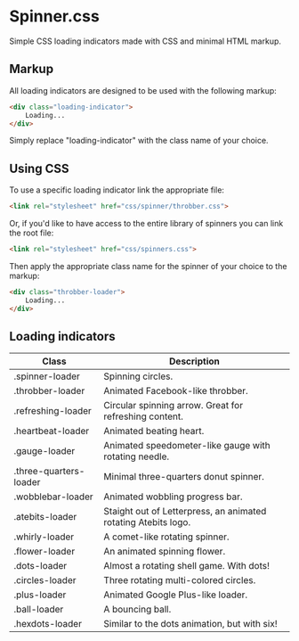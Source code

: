Spinner.css
===========

Simple CSS loading indicators made with CSS and minimal HTML markup.

## Markup

All loading indicators are designed to be used with the following markup:

```html
<div class="loading-indicator">
	Loading...
</div>
```

Simply replace "loading-indicator" with the class name of your choice.

## Using CSS

To use a specific loading indicator link the appropriate file:

```html
<link rel="stylesheet" href="css/spinner/throbber.css">
```

Or, if you'd like to have access to the entire library of spinners you can link the root file:

```html
<link rel="stylesheet" href="css/spinners.css">
```

Then apply the appropriate class name for the spinner of your choice to the markup:

```html
<div class="throbber-loader">
	Loading...
</div>
```


## Loading indicators

<table>
  <thead>
    <tr>
      <th>Class</th>
      <th>Description</th>
    </tr>
  </thead>
  <tbody>
    <tr>
      <td>.spinner-loader</td>
      <td>Spinning circles.</td>
    </tr>
    <tr>
      <td>.throbber-loader</td>
      <td>Animated Facebook-like throbber.</td>
    </tr>
    <tr>
      <td>.refreshing-loader</td>
      <td>Circular spinning arrow. Great for refreshing content.</td>
    </tr>
    <tr>
      <td>.heartbeat-loader</td>
      <td>Animated beating heart.</td>
    </tr>
    <tr>
      <td>.gauge-loader</td>
      <td>Animated speedometer-like gauge with rotating needle.</td>
    </tr>
    <tr>
      <td>.three-quarters-loader</td>
      <td>Minimal three-quarters donut spinner.</td>
    </tr>
    <tr>
      <td>.wobblebar-loader</td>
      <td>Animated wobbling progress bar.</td>
    </tr>
    <tr>
      <td>.atebits-loader</td>
      <td>Staight out of Letterpress, an animated rotating Atebits logo.</td>
    </tr>
    <tr>
      <td>.whirly-loader</td>
      <td>A comet-like rotating spinner.</td>
    </tr>
    <tr>
      <td>.flower-loader</td>
      <td>An animated spinning flower.</td>
    </tr>
    <tr>
      <td>.dots-loader</td>
      <td>Almost a rotating shell game. With dots!</td>
    </tr>
    <tr>
      <td>.circles-loader</td>
      <td>Three rotating multi-colored circles.</td>
    </tr>
    <tr>
      <td>.plus-loader</td>
      <td>Animated Google Plus-like loader.</td>
    </tr>
    <tr>
      <td>.ball-loader</td>
      <td>A bouncing ball.</td>
    </tr>
    <tr>
      <td>.hexdots-loader</td>
      <td>Similar to the dots animation, but with six!</td>
    </tr>
  </tbody>
</table>
